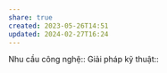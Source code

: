 ```yaml
---
share: true
created: 2023-05-26T14:51
updated: 2024-02-27T16:24
---
```

Nhu cầu công nghệ::
Giải pháp kỹ thuật::
